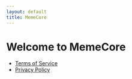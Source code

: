 ```yaml
---
layout: default
title: MemeCore
---
```


# Welcome to MemeCore

- [Terms of Service](file:///C:/Users/william/privacy.html)
- [Privacy Policy](privacy.md)
